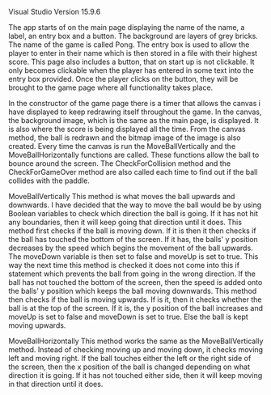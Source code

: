Visual Studio Version 15.9.6

The app starts of on the main page displaying the name of the name, a label, an entry box and a button. The background
are layers of grey bricks. The name of the game is called Pong. The entry box is used to allow the player to enter in
their name which is then stored in a file with their highest score. This page also includes a button, that on start up 
is not clickable. It only becomes clickable when the player has entered in some text into the entry box provided.
Once the player clicks on the button, they will be brought to the game page where all functionality takes place.

In the constructor of the game page there is a timer that allows the canvas i have displayed to keep redrawing itself
throughout the game. In the canvas, the background image, which is the same as the main page, is displayed.
It is also where the score is being displayed all the time. From the canvas method, the ball is redrawn and the bitmap image
of the image is also created. Every time the canvas is run the MoveBallVertically and the MoveBallHorizontally functions are 
called. These functions allow the ball to bounce around the screen. The CheckForCollision method and the CheckForGameOver 
method are also called each time to find out if the ball collides with the paddle.

MoveBallVertically
This method is what moves the ball upwards and downwards. I have decided that the way to move the ball would be by using 
Boolean variables to check which direction the ball is going. If it has not hit any boundaries, then it will keep going that 
direction until it does. This method first checks if the ball is moving down. If it is then it then checks if the ball has 
touched the bottom of the screen. If it has, the balls' y position decreases by the speed which begins the movement of the 
ball upwards. The moveDown variable is then set to false and moveUp is set to true. This way the next time this method is 
checked it does not come into this if statement which prevents the ball from going in the wrong direction. If the ball has 
not touched the bottom of the screen, then the speed is added onto the balls' y position which keeps the ball moving downwards.
This method then checks if the ball is moving upwards. If is it, then it checks whether the ball is at the top of the 
screen. If it is, the y position of the ball increases and moveUp is set to false and moveDown is set to true. Else the ball
is kept moving upwards.

MoveBallHorizontally
This method works the same as the MoveBallVertically method. Instead of checking moving up and moving down, it checks moving left
and moving right. If the ball touches either the left or the right side of the screen, then the x position of the ball is changed
depending on what direction it is going. If it has not touched either side, then it will keep moving in that direction until it 
does.